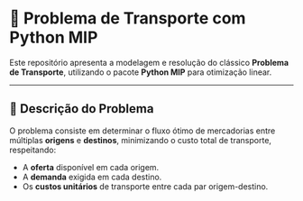 # 🚚 Problema de Transporte com Python MIP

Este repositório apresenta a modelagem e resolução do clássico **Problema de Transporte**, utilizando o pacote **Python MIP** para otimização linear.

---

## 📌 Descrição do Problema

O problema consiste em determinar o fluxo ótimo de mercadorias entre múltiplas **origens** e **destinos**, minimizando o custo total de transporte, respeitando:

- A **oferta** disponível em cada origem.
- A **demanda** exigida em cada destino.
- Os **custos unitários** de transporte entre cada par origem-destino.


